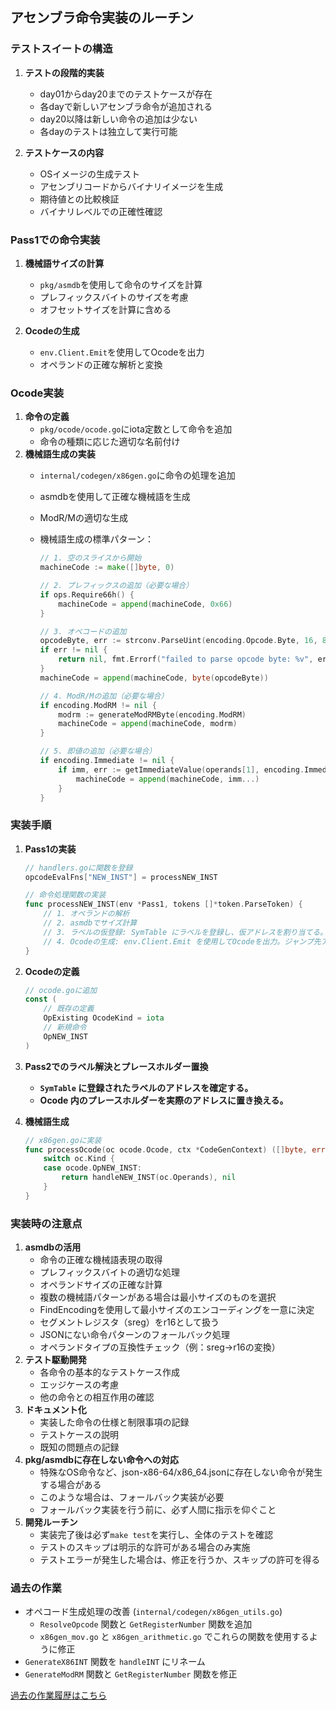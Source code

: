 ## アセンブラ命令実装のルーチン

### テストスイートの構造
1. **テストの段階的実装**
   - day01からday20までのテストケースが存在
   - 各dayで新しいアセンブラ命令が追加される
   - day20以降は新しい命令の追加は少ない
   - 各dayのテストは独立して実行可能

2. **テストケースの内容**
   - OSイメージの生成テスト
   - アセンブリコードからバイナリイメージを生成
   - 期待値との比較検証
   - バイナリレベルでの正確性確認

### Pass1での命令実装
1. **機械語サイズの計算**
   - `pkg/asmdb`を使用して命令のサイズを計算
   - プレフィックスバイトのサイズを考慮
   - オフセットサイズを計算に含める

2. **Ocodeの生成**
   - `env.Client.Emit`を使用してOcodeを出力
   - オペランドの正確な解析と変換

### Ocode実装

1.  **命令の定義**
    -   `pkg/ocode/ocode.go`にiota定数として命令を追加
    -   命令の種類に応じた適切な名前付け
2.  **機械語生成の実装**
    -   `internal/codegen/x86gen.go`に命令の処理を追加
    -   asmdbを使用して正確な機械語を生成
    -   ModR/Mの適切な生成
    -   機械語生成の標準パターン：

        ```go
        // 1. 空のスライスから開始
        machineCode := make([]byte, 0)

        // 2. プレフィックスの追加（必要な場合）
        if ops.Require66h() {
            machineCode = append(machineCode, 0x66)
        }

        // 3. オペコードの追加
        opcodeByte, err := strconv.ParseUint(encoding.Opcode.Byte, 16, 8)
        if err != nil {
            return nil, fmt.Errorf("failed to parse opcode byte: %v", err)
        }
        machineCode = append(machineCode, byte(opcodeByte))

        // 4. ModR/Mの追加（必要な場合）
        if encoding.ModRM != nil {
            modrm := generateModRMByte(encoding.ModRM)
            machineCode = append(machineCode, modrm)
        }

        // 5. 即値の追加（必要な場合）
        if encoding.Immediate != nil {
            if imm, err := getImmediateValue(operands[1], encoding.Immediate.Size); err == nil {
                machineCode = append(machineCode, imm...)
            }
        }
        ```

### 実装手順

1.  **Pass1の実装**

    ```go
    // handlers.goに関数を登録
    opcodeEvalFns["NEW_INST"] = processNEW_INST

    // 命令処理関数の実装
    func processNEW_INST(env *Pass1, tokens []*token.ParseToken) {
        // 1. オペランドの解析
        // 2. asmdbでサイズ計算
    	// 3. ラベルの仮登録: SymTable にラベルを登録し、仮アドレスを割り当てる。
        // 4. Ocodeの生成: env.Client.Emit を使用してOcodeを出力。ジャンプ先アドレスはプレースホルダーとする。
    }
    ```
2.  **Ocodeの定義**

    ```go
    // ocode.goに追加
    const (
    	// 既存の定義
    	OpExisting OcodeKind = iota
    	// 新規命令
    	OpNEW_INST
    )
    ```
3.  **Pass2でのラベル解決とプレースホルダー置換**

    -   **`SymTable` に登録されたラベルのアドレスを確定する。**
    -   **Ocode 内のプレースホルダーを実際のアドレスに置き換える。**
4.  **機械語生成**

    ```go
    // x86gen.goに実装
    func processOcode(oc ocode.Ocode, ctx *CodeGenContext) ([]byte, error) {
    	switch oc.Kind {
    	case ocode.OpNEW_INST:
    		return handleNEW_INST(oc.Operands), nil
    	}
    }
    ```


### 実装時の注意点

1. **asmdbの活用**
   - 命令の正確な機械語表現の取得
   - プレフィックスバイトの適切な処理
   - オペランドサイズの正確な計算
   - 複数の機械語パターンがある場合は最小サイズのものを選択
   - FindEncodingを使用して最小サイズのエンコーディングを一意に決定
   - セグメントレジスタ（sreg）をr16として扱う
   - JSONにない命令パターンのフォールバック処理
   - オペランドタイプの互換性チェック（例：sreg→r16の変換）
2. **テスト駆動開発**
   - 各命令の基本的なテストケース作成
   - エッジケースの考慮
   - 他の命令との相互作用の確認
3. **ドキュメント化**
   - 実装した命令の仕様と制限事項の記録
   - テストケースの説明
   - 既知の問題点の記録
4. **pkg/asmdbに存在しない命令への対応**
   - 特殊なOS命令など、json-x86-64/x86_64.jsonに存在しない命令が発生する場合がある
   - このような場合は、フォールバック実装が必要
   - フォールバック実装を行う前に、必ず人間に指示を仰ぐこと
5. **開発ルーチン**
   - 実装完了後は必ず`make test`を実行し、全体のテストを確認
   - テストのスキップは明示的な許可がある場合のみ実施
   - テストエラーが発生した場合は、修正を行うか、スキップの許可を得る

### 過去の作業

- オペコード生成処理の改善 (`internal/codegen/x86gen_utils.go`)
  - `ResolveOpcode` 関数と `GetRegisterNumber` 関数を追加
  - `x86gen_mov.go` と `x86gen_arithmetic.go` でこれらの関数を使用するように修正
- `GenerateX86INT` 関数を `handleINT` にリネーム
- `GenerateModRM` 関数と `GetRegisterNumber` 関数を修正

[過去の作業履歴はこちら](./archives/implementation_details_archive_20250313.md)
